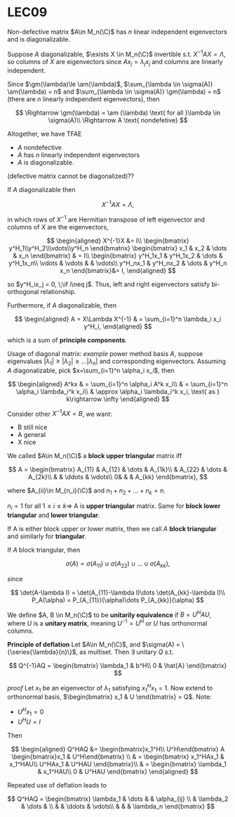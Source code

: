 # LEC09
Non-defective matrix $A\in M_n(\C)$  has $n$ linear independent eigenvectors and is diagonalizable.

Suppose $A$ diagonalizable, $\exists X \in M_n(\C)$ invertible s.t. $X^{-1}AX = \Lambda$, so columns of $X$ are eigenvectors since $Ax_j = \lambda_j x_j$ and columns are linearly independent.

Since $\gm(\lambda)\le \am(\lambda)$, $\sum_{\lambda \in \sigma(A)} \am(\lambda) = n$ and $\sum_{\lambda \in \sigma(A)} \gm(\lambda) = n$ (there are $n$ linearly independent eigenvectors), then 

$$
\Rightarrow \gm(\lambda) = \am (\lambda) \text{ for all }\lambda \in \sigma(A)\\
\Rightarrow A \text{ nondefetive}
$$

Altogether, we have TFAE
- $A$ nondefective
- $A$ has $n$ linearly independent eigenvectors
- $A$ is diagonalizable.

(defective matrix cannot be diagonalized)??

If $A$ diagonalizable then 

$$
X^{-1}AX = \Lambda,
$$

in which rows of $X^{-1}$ are Hermitian transpose of left eigenvector and columns of $X$ are the eigenvectors,

$$
\begin{aligned}
    X^{-1}X &= I\\
    \begin{bmatrix} y^H_1\\y^H_2\\\vdots\\y^H_n \end{bmatrix}
    \begin{bmatrix} x_1 & x_2 & \dots & x_n \end{bmatrix} & = I\\
    \begin{bmatrix}
        y^H_1x_1 & y^H_1x_2 & \dots &  y^H_1x_n\\
        \vdots & \vdots &  & \vdots\\
        y^H_nx_1 & y^H_nx_2 & \dots & y^H_n x_n 
    \end{bmatrix}&= I,
\end{aligned}
$$

so $y^H_ix_j = 0, \;\if i\neq j$. Thus, left and right eigenvectors satisfy bi-orthogonal relationship.

Furthermore, if $A$ diagonalizable, then

$$
\begin{aligned}
    A = X\Lambda X^{-1} & = \sum_{i=1}^n \lambda_i x_i y^H_i,
\end{aligned}
$$
 
which is a sum of **principle components**.


Usage of diagonal matrix:
*example* power method basis
$A$, suppose eigenvalues $|\lambda_1|\ge |\lambda_2| \ge \dots |\lambda_n|$ and corresponding eigenvectors. Assuming $A$ diagonalizable, pick $x=\sum_{i=1}^n \alpha_i x_i$, then 

$$
\begin{aligned}
A^kx & = \sum_{i=1}^n \alpha_i A^k x_i\\
& = \sum_{i=1}^n \alpha_i \lambda_i^k x_i\\
& \approx \alpha_i \lambda_i^k x_i, \text{ as } k\rightarrow \infty
\end{aligned}
$$

Consider other $X^{-1}A X = B$, we want:
- B still nice
- A general
- X nice

We called $A\in M_n(\C)$ a **block upper triangular** matrix iff 

$$
A = \begin{bmatrix}
    A_{11} & A_{12} & \dots & A_{1k}\\
    & A_{22} & \dots & A_{2k}\\
    & & \ddots & \vdots\\
    0& & & A_{kk}
\end{bmatrix},
$$

where $A_{ii}\in M_{n_i}(\C)$ and $n_1 + n_2 + \dots + n_k = n$.

$n_i=1$ for all $1\le i\le k \Rightarrow$ A is **upper triangular** matrix. Same for **block lower triangular** and **lower triangular**.

If A is either block upper or lower matrix, then we call $A$ **block triangular** and similarly for **triangular**.

If $A$ block triangular, then

$$
\sigma(A) = \sigma(A_{11})\cup\sigma(A_{22})\cup\dots \cup \sigma(A_{kk}),
$$

since 

$$
\det(A-\lambda I) = \det(A_{11}-\lambda I)\dots \det(A_{kk}-\lambda I)\\
P_A(\alpha) = P_{A_{11}}(\alpha)\dots P_{A_{kk}}(\alpha)
$$


We define $A, B \in M_n(\C)$ to be **unitarily equivalence** if $B = U^HAU$, where $U$ is a **unitary matrix**, meaning $U^{-1} = U^H$ or $U$ has orthonormal columns.

**Principle of deflation**
Let $A\in M_n(\C)$, and $\sigma(A) = \{\series{\lambda}{n}\}$, as multiset. Then $\exists$ unitary $Q$ s.t.

$$
Q^{-1}AQ = \begin{bmatrix}
    \lambda_1 & b^H\\ 0 & \hat{A}
\end{bmatrix}
$$


*proof*
Let $x_1$ be an eigenvector of $\lambda_1$ satisfying $x_1^Hx_1 = 1$. Now extend to orthonormal basis, $\begin{bmatrix} x_1 & U \end{bmatrix} = Q$. Note:
- $U^Hx_1 = 0$
- $U^HU = I$

Then 

$$
\begin{aligned}
Q^HAQ &= \begin{bmatrix}x_1^H\\ U^H\end{bmatrix} A  \begin{bmatrix}x_1 & U^H\end{bmatrix} \\
& = \begin{bmatrix}
    x_1^HAx_1 & x_1^HAU\\
    U^HAx_1 & U^HAU
\end{bmatrix}\\
& = \begin{bmatrix}
    \lambda_1 & x_1^HAU\\ 0 & U^HAU
\end{bmatrix}
\end{aligned}
$$

Repeated use of deflation leads to

$$
Q^HAQ = \begin{bmatrix}
    \lambda_1 & \dots & & \alpha_{ij} \\
    & \lambda_2 & \dots & \\
    & & \ddots & \vdots\\
    & & & \lambda_n
\end{bmatrix}
$$